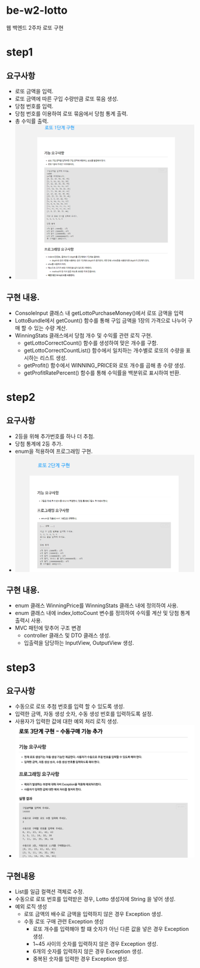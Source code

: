 # be-w2-lotto
웹 백엔드 2주차 로또 구현


# step1

## 요구사항
- 로또 금액을 입력.
- 로또 금액에 따른 구입 수량만큼 로또 묶음 생성.
- 당첨 번호를 입력.
- 당첨 번호를 이용하여 로또 묶음에서 당첨 통계 출력.
- 총 수익률 출력.
- ![img.png](img.png)

## 구현 내용.
- ConsoleInput 클래스 내 getLottoPurchaseMoney()에서 로또 금액을 입력
- LottoBundle에서 getCount() 함수를 통해 구입 금액을 1장의 가격으로 나누어 구매 할 수 있는 수량 계산.
- WinningStats 클래스에서 당첨 개수 및 수익률 관련 로직 구현.
  - getLottoCorrectCount() 함수를 생성하여 맞은 개수를 구함.
  - getLottoCorrectCountList() 함수에서 일치하는 개수별로 로또의 수량을 표시하는 리스트 생성.
  - getProfit() 함수에서 WINNING_PRICE와 로또 개수를 곱해 총 수량 생성.  
  - getProfitRatePercent() 함수를 통해 수익률을 백분위로 표시하여 반환.

# step2

## 요구사항
- 2등을 위해 추가번호를 하나 더 추첨.
- 당첨 통계에 2등 추가.
- enum을 적용하여 프로그래밍 구현.
- ![img_1.png](img_1.png)


## 구현 내용.
- enum 클래스 WinningPrice를 WinningStats 클래스 내에 정의하여 사용.
- enum 클래스 내에 index,lottoCount 변수를 정의하여 수익률 계산 및 당첨 통계 출력시 사용.
- MVC 패턴에 맞추어 구조 변경
  - controller 클래스 및 DTO 클래스 생성.
  - 입출력을 담당하는 InputView, OutputView 생성.

# step3

## 요구사항
- 수동으로 로또 추첨 번호를 입력 할 수 있도록 생성.
- 입력한 금액, 자동 생성 숫자, 수동 생성 번호를 입력하도록 설정.
- 사용자가 입력한 값에 대한 예외 처리 로직 생성.
- ![img_2.png](img_2.png)

## 구현내용
- List를 일급 컬랙션 객체로 수정.
- 수동으로 로또 번호를 입력받은 경우, Lotto 생성자에 String 을 넣어 생성.
- 예외 로직 생성 
  - 로또 금액의 배수로 금액을 입력하지 않은 경우 Exception 생성.
  - 수동 로또 구매 관련 Exception 생성
    - 로또 개수를 입력해야 할 떄 숫자가 아닌 다른 값을 넣은 경우 Exception 생성. 
    - 1~45 사이의 숫자를 입력하지 않은 경우 Exception 생성.
    - 6개의 숫자를 입력하지 않은 경우 Exception 생성.
    - 중복된 숫자를 입력한 경우 Exception 생성.